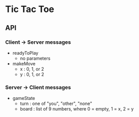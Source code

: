 # Tic Tac Toe

## API

### Client -> Server messages

* readyToPlay
  * no parameters
* makeMove
  * x : 0, 1, or 2
  * y : 0, 1, or 2

### Server -> Client messages

* gameState
  * turn : one of "you", "other", "none"
  * board : list of 9 numbers, where 0 = empty, 1 = x, 2 = y
